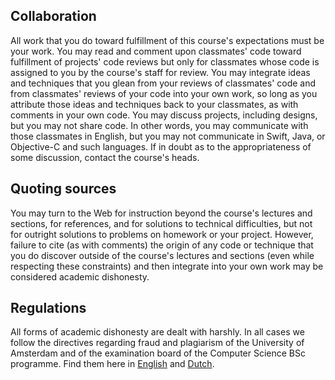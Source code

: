 ## Collaboration

All work that you do toward fulfillment of this course's expectations must be
your work. You may read and comment upon classmates' code toward fulfillment of
projects' code reviews but only for classmates whose code is assigned to you by
the course's staff for review. You may integrate ideas and techniques that you
glean from your reviews of classmates' code and from classmates' reviews of
your code into your own work, so long as you attribute those ideas and
techniques back to your classmates, as with comments in your own code. You may
discuss projects, including designs, but you may not share code. In other
words, you may communicate with those classmates in English, but you may not
communicate in Swift, Java, or Objective-C and such languages. If in doubt
as to the appropriateness of some discussion, contact the course's heads.

## Quoting sources

You may turn to the Web for instruction beyond the course's lectures and
sections, for references, and for solutions to technical difficulties, but not
for outright solutions to problems on homework or your project. However,
failure to cite (as with comments) the origin of any code or technique that you
do discover outside of the course's lectures and sections (even while
respecting these constraints) and then integrate into your own work may be
considered academic dishonesty.

## Regulations

All forms of academic dishonesty are dealt with harshly. In all cases we follow
the directives regarding fraud and plagiarism of the University of Amsterdam
and of the examination board of the Computer Science BSc programme. Find them
here in [English] and [Dutch].

[Dutch]: http://student.uva.nl/az/a-z-lijst/a-z-lijst/content/folder/fraude-plagiaat-en-bronvermelding/plagiaat-en-fraude.html
[English]: http://student.uva.nl/en/az/a-z/a-z/content/folder/plagiarism-and-fraud/plagiarism-and-fraud.html
